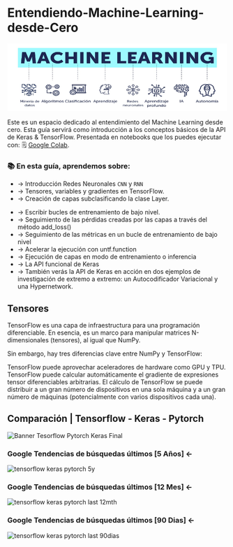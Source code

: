 

# Entendiendo-Machine-Learning-desde-Cero


![Banner](/assets/MLDiagram.png)

Este es un espacio dedicado al entendimiento del Machine Learning desde cero.  Esta guía servirá como introducción a los conceptos básicos de la API de Keras & TensorFlow.  Presentada en notebooks que los puedes ejecutar con: 🗒 [Google Colab](https://colab.sandbox.google.com/).

### 📚 En esta guía, aprendemos sobre:

* -> Introducción Redes Neuronales `CNN` y `RNN`
* -> Tensores, variables y gradientes en TensorFlow.
* -> Creación de capas subclasificando la clase Layer.
- -> Escribir bucles de entrenamiento de bajo nivel.
- -> Seguimiento de las pérdidas creadas por las capas a través del método add_loss()
- -> Seguimiento de las métricas en un bucle de entrenamiento de bajo nivel
- -> Acelerar la ejecución con untf.function
- -> Ejecución de capas en modo de entrenamiento o inferencia
- -> La API funcional de Keras
- -> También verás la API de Keras en acción en dos ejemplos de investigación de extremo a extremo: un Autocodificador Variacional y una Hypernetwork.


## Tensores
TensorFlow es una capa de infraestructura para una programación diferenciable. En esencia, es un marco para manipular matrices N-dimensionales (tensores), al igual que NumPy.

Sin embargo, hay tres diferencias clave entre NumPy y TensorFlow:

TensorFlow puede aprovechar aceleradores de hardware como GPU y TPU.
TensorFlow puede calcular automáticamente el gradiente de expresiones tensor diferenciables arbitrarias.
El cálculo de TensorFlow se puede distribuir a un gran número de dispositivos en una sola máquina y a un gran número de máquinas (potencialmente con varios dispositivos cada una).



## Comparación | Tensorflow - Keras - Pytorch

![Banner Tesorflow Pytorch Keras Final](https://user-images.githubusercontent.com/5433084/183273276-fa8211c9-a677-48a5-b190-7f6818347696.png)


### Google Tendencias de búsquedas últimos [5 Años] ←
![tensorflow keras pytorch 5y](https://user-images.githubusercontent.com/5433084/183048006-fa6fbf61-c336-4d77-a701-38ffbd304c60.gif)

### Google Tendencias de búsquedas últimos [12 Mes] ←
![tensorflow keras pytorch last 12mth](https://user-images.githubusercontent.com/5433084/183051933-10c1f518-34cd-4f18-9eb8-dab2718ad871.gif)

### Google Tendencias de búsquedas últimos [90 Dias] ←
![tensorflow keras pytorch last 90dias](https://user-images.githubusercontent.com/5433084/183053231-dd4349f1-87df-46a4-a58e-e12e7981f2a6.gif)
